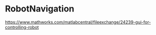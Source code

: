 # RobotNavigation
https://www.mathworks.com/matlabcentral/fileexchange/24239-gui-for-controlling-robot
